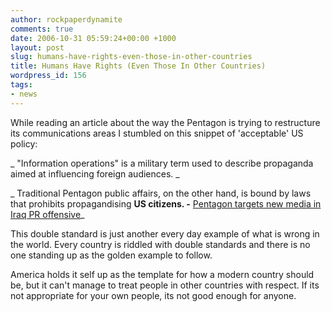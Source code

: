 ```yaml
---
author: rockpaperdynamite
comments: true
date: 2006-10-31 05:59:24+00:00 +1000
layout: post
slug: humans-have-rights-even-those-in-other-countries
title: Humans Have Rights (Even Those In Other Countries)
wordpress_id: 156
tags:
- news
---
```


While reading an article about the way the Pentagon is trying to restructure its communications areas I stumbled on this snippet of 'acceptable' US policy:


_  "Information operations" is a military term used to describe propaganda aimed at influencing foreign audiences. _




_  Traditional Pentagon public affairs, on the other hand, is bound by laws that prohibits propagandising __US citizens. -__ [Pentagon targets new media in Iraq PR offensive](http://www.abc.net.au/news/newsitems/200610/s1777817.htm)_




This double standard is just another every day example of what is wrong in the world. Every country is riddled with double standards and there is no one standing up as the golden example to follow.




America holds it self up as the template for how a modern country should be,  but it can't manage to treat people in other countries with respect. If its not appropriate for your own people, its not good enough for anyone.
